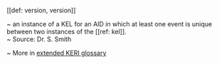 [[def: version, version]]

~ an instance of a KEL for an AID in which at least one event is unique between two instances of the [[ref: kel]].  
~ Source: Dr. S. Smith

~ More in <a href="https://weboftrust.github.io/WOT-terms/docs/glossary/version">extended KERI glossary</a>
